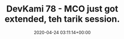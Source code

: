 ---
title: "DevKami 78 - MCO just got extended, teh tarik session."
date: 2020-04-24 03:11:14+00:00
youtubeid: "rh6vs9CCUNo"
---
